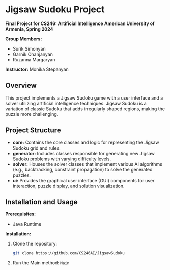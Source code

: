 # Jigsaw Sudoku Project

**Final Project for CS246: Artificial Intelligence**
**American University of Armenia, Spring 2024**

**Group Members:**

* Surik Simonyan
* Garnik Ohanjanyan
* Ruzanna Margaryan

**Instructor:** Monika Stepanyan

## Overview

This project implements a Jigsaw Sudoku game with a user interface and a solver utilizing artificial intelligence techniques. Jigsaw Sudoku is a variation of classic Sudoku that adds irregularly shaped regions, making the puzzle more challenging.

## Project Structure

* **core:** Contains the core classes and logic for representing the Jigsaw Sudoku grid and rules.
* **generator:** Includes classes responsible for generating new Jigsaw Sudoku problems with varying difficulty levels.
* **solver:** Houses the solver classes that implement various AI algorithms (e.g., backtracking, constraint propagation) to solve the generated puzzles.
* **ui:** Provides the graphical user interface (GUI) components for user interaction, puzzle display, and solution visualization.

## Installation and Usage

**Prerequisites:**

* Java Runtime

**Installation:**

1. Clone the repository:
   ```bash
   git clone https://github.com/CS246AI/JigsawSudoku
   ```
2. Run the Main method: `Main`


